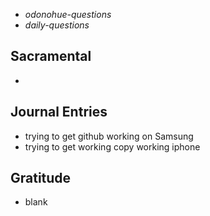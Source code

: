 - *odonohue-questions*
- *daily-questions*
## Sacramental
- 

## Journal Entries
-  trying to get github working on Samsung
- trying to get working copy working iphone

## Gratitude
- blank


